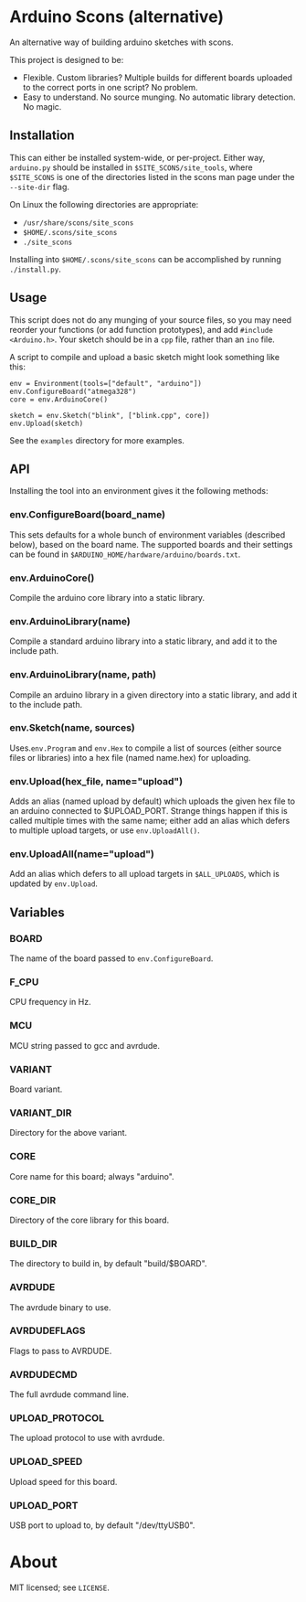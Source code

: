 Arduino Scons (alternative)
===========================

An alternative way of building arduino sketches with scons.

This project is designed to be:

- Flexible. Custom libraries? Multiple builds for different boards uploaded to the correct ports in one script? No problem.
- Easy to understand. No source munging. No automatic library detection. No magic.

Installation
------------

This can either be installed system-wide, or per-project. Either way,
`arduino.py` should be installed in `$SITE_SCONS/site_tools`, where
`$SITE_SCONS` is one of the directories listed in the scons man page under the
`--site-dir` flag.

On Linux the following directories are appropriate:

- `/usr/share/scons/site_scons`
- `$HOME/.scons/site_scons`
- `./site_scons`

Installing into `$HOME/.scons/site_scons` can be accomplished by running
`./install.py`.

Usage
-----

This script does not do any munging of your source files, so you may need reorder your functions (or add function prototypes), and add `#include <Arduino.h>`. Your sketch should be in a `cpp` file, rather than an `ino` file.

A script to compile and upload a basic sketch might look something like this:

    env = Environment(tools=["default", "arduino"])
    env.ConfigureBoard("atmega328")
    core = env.ArduinoCore()
    
    sketch = env.Sketch("blink", ["blink.cpp", core])
    env.Upload(sketch)

See the `examples` directory  for more examples.

API
---

Installing the tool into an environment gives it the following methods:

### env.ConfigureBoard(board_name)

This sets defaults for a whole bunch of environment variables (described below), based on the board name. The supported boards and their settings can be found in `$ARDUINO_HOME/hardware/arduino/boards.txt`.

### env.ArduinoCore()

Compile the arduino core library into a static library.

### env.ArduinoLibrary(name)

Compile a standard arduino library into a static library, and add it to the include path.

### env.ArduinoLibrary(name, path)

Compile an arduino library in a given directory into a static library, and add it to the include path.

### env.Sketch(name, sources)

Uses.`env.Program` and `env.Hex` to compile a list of sources (either source files or libraries) into a hex file (named name.hex) for uploading.

### env.Upload(hex_file, name="upload")

Adds an alias (named upload by default) which uploads the given hex file to an arduino connected to $UPLOAD_PORT. Strange things happen if this is called multiple times with the same name; either add an alias which defers to multiple upload targets, or use `env.UploadAll()`.

### env.UploadAll(name="upload")

Add an alias which defers to all upload targets in `$ALL_UPLOADS`, which is updated by `env.Upload`.

Variables
---------

### BOARD

The name of the board passed to `env.ConfigureBoard`.

### F_CPU

CPU frequency in Hz.

### MCU

MCU string passed to gcc and avrdude.

### VARIANT

Board variant.

### VARIANT_DIR

Directory for the above variant.

### CORE

Core name for this board; always "arduino".

### CORE_DIR

Directory of the core library for this board.

### BUILD_DIR

The directory to build in, by default "build/$BOARD".

### AVRDUDE

The avrdude binary to use.

### AVRDUDEFLAGS

Flags to pass to AVRDUDE.

### AVRDUDECMD

The full avrdude command line.

### UPLOAD_PROTOCOL

The upload protocol to use with avrdude.

### UPLOAD_SPEED

Upload speed for this board.

### UPLOAD_PORT

USB port to upload to, by default "/dev/ttyUSB0".

About
=====

MIT licensed; see `LICENSE`.

